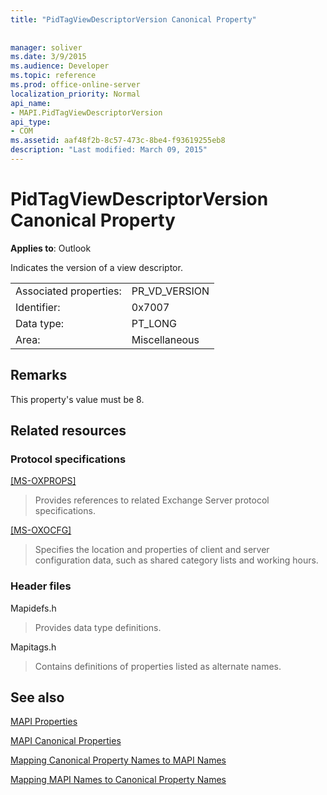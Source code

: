 ```yaml
---
title: "PidTagViewDescriptorVersion Canonical Property"
 
 
manager: soliver
ms.date: 3/9/2015
ms.audience: Developer
ms.topic: reference
ms.prod: office-online-server
localization_priority: Normal
api_name:
- MAPI.PidTagViewDescriptorVersion
api_type:
- COM
ms.assetid: aaf48f2b-8c57-473c-8be4-f93619255eb8
description: "Last modified: March 09, 2015"
---
```


# PidTagViewDescriptorVersion Canonical Property

  
  
**Applies to**: Outlook 
  
Indicates the version of a view descriptor.
  
|||
|:-----|:-----|
|Associated properties:  <br/> |PR_VD_VERSION  <br/> |
|Identifier:  <br/> |0x7007  <br/> |
|Data type:  <br/> |PT_LONG  <br/> |
|Area:  <br/> |Miscellaneous  <br/> |
   
## Remarks

This property's value must be 8.
  
## Related resources

### Protocol specifications

[[MS-OXPROPS]](http://msdn.microsoft.com/library/f6ab1613-aefe-447d-a49c-18217230b148%28Office.15%29.aspx)
  
> Provides references to related Exchange Server protocol specifications.
    
[[MS-OXOCFG]](http://msdn.microsoft.com/library/7d466dd5-c156-4da9-9a01-75c78e7e1a67%28Office.15%29.aspx)
  
> Specifies the location and properties of client and server configuration data, such as shared category lists and working hours.
    
### Header files

Mapidefs.h
  
> Provides data type definitions.
    
Mapitags.h
  
> Contains definitions of properties listed as alternate names.
    
## See also



[MAPI Properties](mapi-properties.md)
  
[MAPI Canonical Properties](mapi-canonical-properties.md)
  
[Mapping Canonical Property Names to MAPI Names](mapping-canonical-property-names-to-mapi-names.md)
  
[Mapping MAPI Names to Canonical Property Names](mapping-mapi-names-to-canonical-property-names.md)

